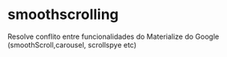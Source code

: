# smoothscrolling
Resolve conflito entre funcionalidades do Materialize do Google (smoothScroll,carousel, scrollspye etc)
